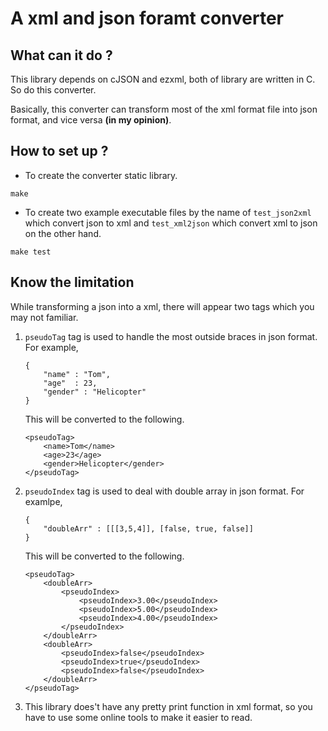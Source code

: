 # A xml and json foramt converter

## What can it do ?
This library depends on cJSON and ezxml, both of library are written in C. So do this converter.

Basically, this converter can transform most of the xml format file into json format, and vice versa **(in my opinion)**.

## How to set up ?
- To create the converter static library.
```
make
```
- To create two example executable files by the name of `test_json2xml` which convert json to xml and `test_xml2json` which convert xml to json on the other hand.
```
make test
```

## Know the limitation
While transforming a json into a xml, there will appear two tags which you may not familiar. 

1. `pseudoTag` tag is used to handle the most outside braces in json format. For example,
    ```
    {
        "name" : "Tom",
        "age"  : 23,
        "gender" : "Helicopter"
    }
    ```
    This will be converted to the following.
    ```
    <pseudoTag>
        <name>Tom</name>
        <age>23</age>
        <gender>Helicopter</gender>
    </pseudoTag>
    ```
2. `pseudoIndex` tag is used to deal with double array in json format. For examlpe,
    ```
    {
        "doubleArr" : [[[3,5,4]], [false, true, false]]
    }
    ```
    This will be converted to the following.
    ``` 
    <pseudoTag>
        <doubleArr>
            <pseudoIndex>
                <pseudoIndex>3.00</pseudoIndex>
                <pseudoIndex>5.00</pseudoIndex>
                <pseudoIndex>4.00</pseudoIndex>
            </pseudoIndex>
        </doubleArr>
        <doubleArr>
            <pseudoIndex>false</pseudoIndex>
            <pseudoIndex>true</pseudoIndex>
            <pseudoIndex>false</pseudoIndex>
        </doubleArr>
    </pseudoTag>
    ```
3. This library does't have any pretty print function in xml format, so you have to use some online tools to make it easier to read.
